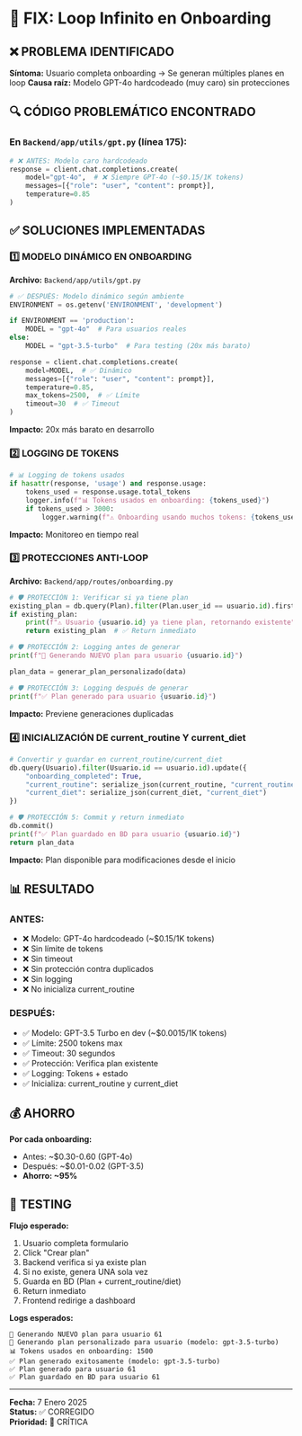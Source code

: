 # 🔧 FIX: Loop Infinito en Onboarding

## ❌ PROBLEMA IDENTIFICADO

**Síntoma:** Usuario completa onboarding → Se generan múltiples planes en loop
**Causa raíz:** Modelo GPT-4o hardcodeado (muy caro) sin protecciones

## 🔍 CÓDIGO PROBLEMÁTICO ENCONTRADO

### En `Backend/app/utils/gpt.py` (línea 175):
```python
# ❌ ANTES: Modelo caro hardcodeado
response = client.chat.completions.create(
    model="gpt-4o",  # ❌ Siempre GPT-4o (~$0.15/1K tokens)
    messages=[{"role": "user", "content": prompt}],
    temperature=0.85
)
```

## ✅ SOLUCIONES IMPLEMENTADAS

### 1️⃣ MODELO DINÁMICO EN ONBOARDING
**Archivo:** `Backend/app/utils/gpt.py`

```python
# ✅ DESPUÉS: Modelo dinámico según ambiente
ENVIRONMENT = os.getenv('ENVIRONMENT', 'development')

if ENVIRONMENT == 'production':
    MODEL = "gpt-4o"  # Para usuarios reales
else:
    MODEL = "gpt-3.5-turbo"  # Para testing (20x más barato)

response = client.chat.completions.create(
    model=MODEL,  # ✅ Dinámico
    messages=[{"role": "user", "content": prompt}],
    temperature=0.85,
    max_tokens=2500,  # ✅ Límite
    timeout=30  # ✅ Timeout
)
```

**Impacto:** 20x más barato en desarrollo

### 2️⃣ LOGGING DE TOKENS
```python
# 📊 Logging de tokens usados
if hasattr(response, 'usage') and response.usage:
    tokens_used = response.usage.total_tokens
    logger.info(f"📊 Tokens usados en onboarding: {tokens_used}")
    if tokens_used > 3000:
        logger.warning(f"⚠️ Onboarding usando muchos tokens: {tokens_used}")
```

**Impacto:** Monitoreo en tiempo real

### 3️⃣ PROTECCIONES ANTI-LOOP
**Archivo:** `Backend/app/routes/onboarding.py`

```python
# 🛡️ PROTECCIÓN 1: Verificar si ya tiene plan
existing_plan = db.query(Plan).filter(Plan.user_id == usuario.id).first()
if existing_plan:
    print(f"⚠️ Usuario {usuario.id} ya tiene plan, retornando existente")
    return existing_plan  # ✅ Return inmediato

# 🛡️ PROTECCIÓN 2: Logging antes de generar
print(f"🔄 Generando NUEVO plan para usuario {usuario.id}")

plan_data = generar_plan_personalizado(data)

# 🛡️ PROTECCIÓN 3: Logging después de generar
print(f"✅ Plan generado para usuario {usuario.id}")
```

**Impacto:** Previene generaciones duplicadas

### 4️⃣ INICIALIZACIÓN DE current_routine Y current_diet
```python
# Convertir y guardar en current_routine/current_diet
db.query(Usuario).filter(Usuario.id == usuario.id).update({
    "onboarding_completed": True,
    "current_routine": serialize_json(current_routine, "current_routine"),
    "current_diet": serialize_json(current_diet, "current_diet")
})

# 🛡️ PROTECCIÓN 5: Commit y return inmediato
db.commit()
print(f"✅ Plan guardado en BD para usuario {usuario.id}")
return plan_data
```

**Impacto:** Plan disponible para modificaciones desde el inicio

## 📊 RESULTADO

### ANTES:
- ❌ Modelo: GPT-4o hardcodeado (~$0.15/1K tokens)
- ❌ Sin límite de tokens
- ❌ Sin timeout
- ❌ Sin protección contra duplicados
- ❌ Sin logging
- ❌ No inicializa current_routine

### DESPUÉS:
- ✅ Modelo: GPT-3.5 Turbo en dev (~$0.0015/1K tokens)
- ✅ Límite: 2500 tokens max
- ✅ Timeout: 30 segundos
- ✅ Protección: Verifica plan existente
- ✅ Logging: Tokens + estado
- ✅ Inicializa: current_routine y current_diet

## 💰 AHORRO

**Por cada onboarding:**
- Antes: ~$0.30-0.60 (GPT-4o)
- Después: ~$0.01-0.02 (GPT-3.5)
- **Ahorro: ~95%**

## 🧪 TESTING

**Flujo esperado:**
1. Usuario completa formulario
2. Click "Crear plan"
3. Backend verifica si ya existe plan
4. Si no existe, genera UNA sola vez
5. Guarda en BD (Plan + current_routine/diet)
6. Return inmediato
7. Frontend redirige a dashboard

**Logs esperados:**
```
🔄 Generando NUEVO plan para usuario 61
🔄 Generando plan personalizado para usuario (modelo: gpt-3.5-turbo)
📊 Tokens usados en onboarding: 1500
✅ Plan generado exitosamente (modelo: gpt-3.5-turbo)
✅ Plan generado para usuario 61
✅ Plan guardado en BD para usuario 61
```

---

**Fecha:** 7 Enero 2025  
**Status:** ✅ CORREGIDO  
**Prioridad:** 🔴 CRÍTICA
